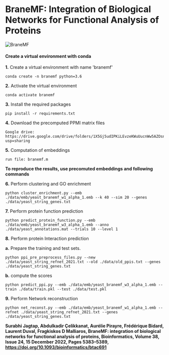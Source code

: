 # BraneMF: Integration of Biological Networks for Functional Analysis of Proteins
![BraneMF](https://user-images.githubusercontent.com/47250394/144092544-0ca33e5a-0d08-4a7a-833b-5edca24a7a61.png)

#### Create a virtual environment with conda

**1.** Create a virtual environment with name 'branemf'
```
conda create -n branemf python=3.6
```

**2.** Activate the virtual environment
```
conda activate branemf
```

**3.** Install the required packages
```
pip install -r requirements.txt
```

**4.** Download the precomputed PPMI matrix files

```
Google drive: https://drive.google.com/drive/folders/1X5Gj5udIPKiLEvzeKWuUucnWw5AZOsnY?usp=sharing 
```
**5.** Computation of embeddings

```
run file: branemf.m 
```
**To reproduce the results, use precomuted embeddings and following commands**

**6.** Perform clustering and GO enrichment

```
python cluster_enrichment.py --emb ./data/emb/yeast_branemf_w1_alpha_1.emb --k 40 --sim 20 --genes ./data/yeast_string_genes.txt
```

**7.** Perform protein function prediction
```
python predict_protein_function.py --emb ./data/emb/yeast_branemf_w3_alpha_1.emb --anno ./data/yeast_annotations.mat --trials 10 --level 1
```
**8.** Perform protein Interaction prediction

  **a.** Prepare the training and test sets.
  ```
  python ppi_pre_preprocess_files.py --new ./data/yeast_string_refnet_2021.txt --old ./data/old_ppis.txt --genes ./data/yeast_string_genes.txt
  ```
  **b.** compute the scores
  ```
  python predict_ppi.py --emb ./data/emb/yeast_branemf_w3_alpha_1.emb --train ./data/train.pkl --test ./data/test.pkl
  ```

**9.** Perform Network reconstruction

```
python net_reconst.py --emb ./data/emb/yeast_branemf_w1_alpha_1.emb --refnet ./data/yeast_string_refnet_2021.txt --genes ./data/yeast_string_genes.txt
```

**Surabhi Jagtap, Abdulkadir Çelikkanat, Aurélie Pirayre, Frédérique Bidard, Laurent Duval, Fragkiskos D Malliaros, BraneMF: integration of biological networks for functional analysis of proteins, Bioinformatics, Volume 38, Issue 24, 15 December 2022, Pages 5383–5389, https://doi.org/10.1093/bioinformatics/btac691**
